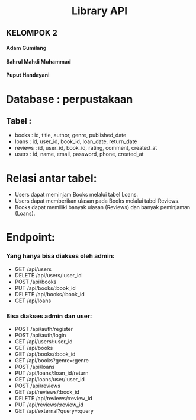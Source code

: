 <h1 align="center"> Library API </h1>

## KELOMPOK 2
#### Adam Gumilang
#### Sahrul Mahdi Muhammad
#### Puput Handayani

# Database : perpustakaan
## Tabel :
- books : id, title, author, genre, published_date
- loans : id, user_id, book_id, loan_date, return_date 
- reviews : id, user_id, book_id, rating, comment, created_at
- users : id, name, email, password, phone, created_at

# Relasi antar tabel:
- Users dapat meminjam Books melalui tabel Loans.
- Users dapat memberikan ulasan pada Books melalui tabel Reviews.
- Books dapat memiliki banyak ulasan (Reviews) dan banyak peminjaman (Loans).

# Endpoint:
### Yang hanya bisa diakses oleh admin:
- GET /api/users
- DELETE /api/users/:user_id
- POST /api/books
- PUT /api/books/:book_id
- DELETE /api/books/:book_id
- GET /api/loans

### Bisa diakses admin dan user:
- POST /api/auth/register
- POST /api/auth/login
- GET /api/users/:user_id
- GET /api/books
- GET /api/books/:book_id
- GET /api/books?genre=:genre
- POST /api/loans
- PUT /api/loans/:loan_id/return
- GET /api/loans/user/:user_id
- POST /api/reviews
- GET /api/reviews/:book_id
- DELETE /api/reviews/:review_id
- PUT /api/reviews/:review_id
- GET /api/external?query=:query
